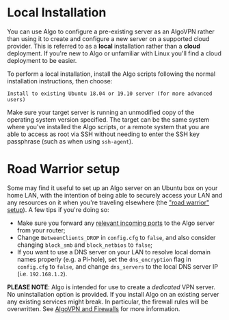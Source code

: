 # Local Installation

You can use Algo to configure a pre-existing server as an AlgoVPN rather than using it to create and configure a new server on a supported cloud provider. This is referred to as a **local** installation rather than a **cloud** deployment. If you're new to Algo or unfamiliar with Linux you'll find a cloud deployment to be easier.

To perform a local installation, install the Algo scripts following the normal installation instructions, then choose:
```
Install to existing Ubuntu 18.04 or 19.10 server (for more advanced users)
```
Make sure your target server is running an unmodified copy of the operating system version specified. The target can be the same system where you've installed the Algo scripts, or a remote system that you are able to access as root via SSH without needing to enter the SSH key passphrase (such as when using `ssh-agent`).

# Road Warrior setup

Some may find it useful to set up an Algo server on an Ubuntu box on your home LAN, with the intention of being able to securely access your LAN and any resources on it when you're traveling elsewhere (the ["road warrior" setup](https://en.wikipedia.org/wiki/Road_warrior_(computing))). A few tips if you're doing so:
- Make sure you forward any [relevant incoming ports](/docs/firewalls.md#external-firewall) to the Algo server from your router;
- Change `BetweenClients_DROP` in `config.cfg` to `false`, and also consider changing `block_smb` and `block_netbios` to `false`;
- If you want to use a DNS server on your LAN to resolve local domain names properly (e.g. a Pi-hole), set the `dns_encryption` flag in `config.cfg` to `false`, and change `dns_servers` to the local DNS server IP (i.e. `192.168.1.2`).

**PLEASE NOTE**: Algo is intended for use to create a _dedicated_ VPN server. No uninstallation option is provided. If you install Algo on an existing server any existing services might break. In particular, the firewall rules will be overwritten. See [AlgoVPN and Firewalls](/docs/firewalls.md) for more information.
